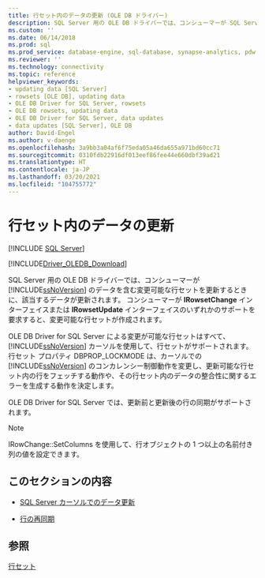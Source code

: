 ```yaml
---
title: 行セット内のデータの更新 (OLE DB ドライバー)
description: SQL Server 用の OLE DB ドライバーでは、コンシューマーが SQL Server のデータを含む変更可能な行セットを更新するときに、該当するデータが更新されます。そのしくみについて説明します。
ms.custom: ''
ms.date: 06/14/2018
ms.prod: sql
ms.prod_service: database-engine, sql-database, synapse-analytics, pdw
ms.reviewer: ''
ms.technology: connectivity
ms.topic: reference
helpviewer_keywords:
- updating data [SQL Server]
- rowsets [OLE DB], updating data
- OLE DB Driver for SQL Server, rowsets
- OLE DB rowsets, updating data
- OLE DB Driver for SQL Server, data updates
- data updates [SQL Server], OLE DB
author: David-Engel
ms.author: v-daenge
ms.openlocfilehash: 3a9bb3a04af6f75eda05a46da655a971bd60cc71
ms.sourcegitcommit: 0310fdb22916df013eef86fee44e660dbf39ad21
ms.translationtype: HT
ms.contentlocale: ja-JP
ms.lasthandoff: 03/20/2021
ms.locfileid: "104755772"
---
```

# <a name="updating-data-in-rowsets"></a>行セット内のデータの更新
[!INCLUDE [SQL Server](../../../includes/applies-to-version/sql-asdb-asdbmi-asa-pdw.md)]

[!INCLUDE[Driver_OLEDB_Download](../../../includes/driver_oledb_download.md)]

  SQL Server 用の OLE DB ドライバーでは、コンシューマーが [!INCLUDE[ssNoVersion](../../../includes/ssnoversion-md.md)] のデータを含む変更可能な行セットを更新するときに、該当するデータが更新されます。 コンシューマーが **IRowsetChange** インターフェイスまたは **IRowsetUpdate** インターフェイスのいずれかのサポートを要求すると、変更可能な行セットが作成されます。  
  
 OLE DB Driver for SQL Server による変更が可能な行セットはすべて、[!INCLUDE[ssNoVersion](../../../includes/ssnoversion-md.md)] カーソルを使用して、行セットがサポートされます。 行セット プロパティ DBPROP_LOCKMODE は、カーソルでの [!INCLUDE[ssNoVersion](../../../includes/ssnoversion-md.md)] のコンカレンシー制御動作を変更し、更新可能な行セット内の行をフェッチする動作や、その行セット内のデータの整合性に関するエラーを生成する動作を決定します。  
  
 OLE DB Driver for SQL Server では、更新前と更新後の行の同期がサポートされます。  
  
> [!NOTE]  
>  IRowChange::SetColumns を使用して、行オブジェクトの 1 つ以上の名前付き列の値を設定できます。  
  
## <a name="in-this-section"></a>このセクションの内容  
  
-   [SQL Server カーソルでのデータ更新](../../oledb/ole-db-rowsets/updating-data-in-sql-server-cursors.md)  
  
-   [行の再同期](../../oledb/ole-db-rowsets/updating-data-in-rowsets-resynchronizing-rows.md)  
  
## <a name="see-also"></a>参照  
 [行セット](../../oledb/ole-db-rowsets/rowsets.md)  
  
  
